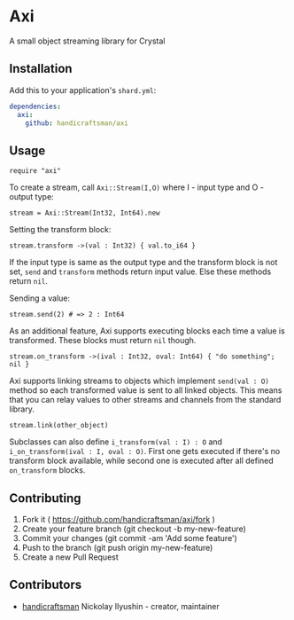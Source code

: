# Axi
A small object streaming library for Crystal

## Installation

Add this to your application's `shard.yml`:

```yaml
dependencies:
  axi:
    github: handicraftsman/axi
```

## Usage

```crystal
require "axi"
```

To create a stream, call `Axi::Stream(I,O)` where I - input type and O - output type:

```crystal
stream = Axi::Stream(Int32, Int64).new
```

Setting the transform block:

```crystal
stream.transform ->(val : Int32) { val.to_i64 }
```

If the input type is same as the output type and the transform block is not set,
`send` and `transform` methods return input value.
Else these methods return `nil`.

Sending a value:

```crystal
stream.send(2) # => 2 : Int64
```

As an additional feature, Axi supports executing blocks each time a value is transformed.
These blocks must return `nil` though.

```crystal
stream.on_transform ->(ival : Int32, oval: Int64) { "do something"; nil }
```

Axi supports linking streams to objects which implement `send(val : O)` method so
each transformed value is sent to all linked objects. This means that you can relay
values to other streams and channels from the standard library.

```crystal
stream.link(other_object)
```

Subclasses can also define `i_transform(val : I) : O` and `i_on_transform(ival : I, oval : O)`.
First one gets executed if there's no transform block available, while second one is
executed after all defined `on_transform` blocks. 

## Contributing

1. Fork it ( https://github.com/handicraftsman/axi/fork )
2. Create your feature branch (git checkout -b my-new-feature)
3. Commit your changes (git commit -am 'Add some feature')
4. Push to the branch (git push origin my-new-feature)
5. Create a new Pull Request

## Contributors

- [handicraftsman](https://github.com/handicraftsman) Nickolay Ilyushin - creator, maintainer
